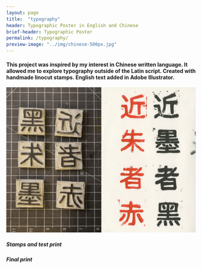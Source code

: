 ```yaml
---
layout: page
title:  "typography"
header: Typographic Poster in English and Chinese
brief-header: Typographic Poster
permalink: /typography/
preview-image: "../img/chinese-500px.jpg"
---
```


#### This project was inspired by my interest in Chinese written language. It allowed me to explore typography outside of the Latin script. Created with handmade linocut stamps. English text added in Adobe Illustrator.

![Chinese Typography Stamps](../img/chinese-process-1280px.jpg)

##### Stamps and test print

##### Final print